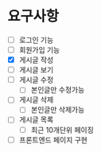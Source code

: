 # 요구사항
- [ ] 로그인 기능
- [ ] 회원가입 기능
- [X] 게시글 작성
- [ ] 게시글 보기
- [ ] 게시글 수정
    - [ ] 본인글만 수정가능
- [ ] 게시글 삭제
    - [ ] 본인글만 삭제가능
- [ ] 게시글 목록
    - [ ] 최근 10개단위 페이징
- [ ] 프론트엔드 페이지 구현

